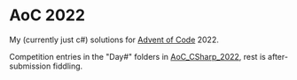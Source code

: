 
# AoC 2022

My (currently just c#) solutions for [Advent of Code](https://adventofcode.com/) 2022.

Competition entries in the "Day#" folders in [AoC_CSharp_2022](AoC_CSharp_2022), rest is after-submission fiddling.
